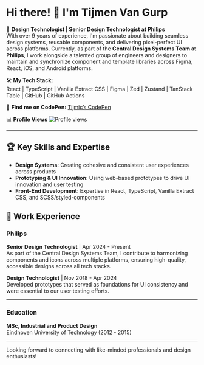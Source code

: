 # Hi there! 👋 I'm Tijmen Van Gurp

🚀 **Design Technologist | Senior Design Technologist at Philips**  
With over 9 years of experience, I'm passionate about building seamless design systems, reusable components, and delivering pixel-perfect UI across platforms. Currently, as part of the **Central Design Systems Team at Philips**, I work alongside a talented group of engineers and designers to maintain and synchronize component and template libraries across Figma, React, iOS, and Android platforms.

🛠 **My Tech Stack:**  
React | TypeScript | Vanilla Extract CSS | Figma | Zed | Zustand | TanStack Table | GitHub | GitHub Actions

🔗 **Find me on CodePen:** [Tijmic’s CodePen](https://codepen.io/tijmic)

📊 **Profile Views** ![Profile views](https://komarev.com/ghpvc/?username=tijmenvangurp)

---

## 🏆 Key Skills and Expertise
- **Design Systems**: Creating cohesive and consistent user experiences across products
- **Prototyping & UI Innovation**: Using web-based prototypes to drive UI innovation and user testing
- **Front-End Development**: Expertise in React, TypeScript, Vanilla Extract CSS, and SCSS/styled-components

## 💼 Work Experience
### **Philips**  
**Senior Design Technologist** | Apr 2024 - Present  
As part of the Central Design Systems Team, I contribute to harmonizing components and icons across multiple platforms, ensuring high-quality, accessible designs across all tech stacks.

**Design Technologist** | Nov 2018 - Apr 2024  
Developed prototypes that served as foundations for UI consistency and were essential to our user testing efforts.

---

### Education  
**MSc, Industrial and Product Design**  
Eindhoven University of Technology (2012 - 2015)

---

Looking forward to connecting with like-minded professionals and design enthusiasts!
